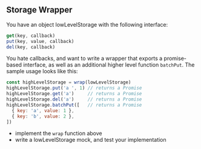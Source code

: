 ## Storage Wrapper

You have an object lowLevelStorage with the following interface:

```js
get(key, callback)
put(key, value, callback)
del(key, callback)
```

You hate callbacks, and want to write a wrapper that exports a promise-based interface, as well as an additional higher level function `batchPut`. The sample usage looks like this:

```js
const highLevelStorage = wrap(lowLevelStorage)
highLevelStorage.put('a ', 1) // returns a Promise
highLevelStorage.get('a')     // returns a Promise
highLevelStorage.del('a')     // returns a Promise
highLevelStorage.batchPut([   // returns a Promise
  { key: 'a', value: 1 },
  { key: 'b', value: 2 },
])
```

- implement the `wrap` function above
- write a lowLevelStorage mock, and test your implementation
